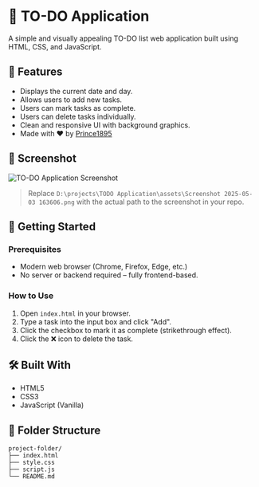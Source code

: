 # 📝 TO-DO Application

A simple and visually appealing TO-DO list web application built using HTML, CSS, and JavaScript.

## 📅 Features

- Displays the current date and day.
- Allows users to add new tasks.
- Users can mark tasks as complete.
- Users can delete tasks individually.
- Clean and responsive UI with background graphics.
- Made with ❤️ by [Prince1895](https://github.com/Prince1895)

## 📸 Screenshot

![TO-DO Application Screenshot]()

> Replace `D:\projects\TODO Application\assets\Screenshot 2025-05-03 163606.png` with the actual path to the screenshot in your repo.

## 🚀 Getting Started

### Prerequisites

- Modern web browser (Chrome, Firefox, Edge, etc.)
- No server or backend required – fully frontend-based.

### How to Use

1. Open `index.html` in your browser.
2. Type a task into the input box and click "Add".
3. Click the checkbox to mark it as complete (strikethrough effect).
4. Click the ❌ icon to delete the task.

## 🛠️ Built With

- HTML5
- CSS3
- JavaScript (Vanilla)

## 📂 Folder Structure

```plaintext
project-folder/
├── index.html
├── style.css
├── script.js
└── README.md
